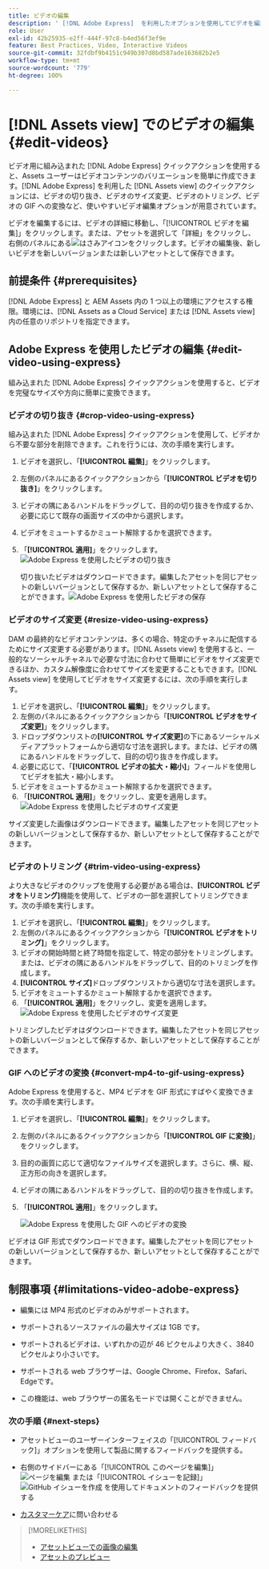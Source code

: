 ```yaml
---
title: ビデオの編集
description: ' [!DNL Adobe Express]  を利用したオプションを使用してビデオを編集し、更新したビデオをバージョンとして保存します。'
role: User
exl-id: 42b25935-e2ff-444f-97c8-b4ed56f3ef9e
feature: Best Practices, Video, Interactive Videos
source-git-commit: 32fdbf9b4151c949b307d8bd587ade163682b2e5
workflow-type: tm+mt
source-wordcount: '779'
ht-degree: 100%

---
```


# [!DNL Assets view] でのビデオの編集 {#edit-videos}

ビデオ用に組み込まれた [!DNL Adobe Express] クイックアクションを使用すると、Assets ユーザーはビデオコンテンツのバリエーションを簡単に作成できます。[!DNL Adobe Express] を利用した [!DNL Assets view] のクイックアクションには、ビデオの切り抜き、ビデオのサイズ変更、ビデオのトリミング、ビデオの GIF への変換など、使いやすいビデオ編集オプションが用意されています。

ビデオを編集するには、ビデオの詳細に移動し、「[!UICONTROL ビデオを編集]」をクリックします。または、アセットを選択して「詳細」をクリックし、右側のパネルにある![はさみ](assets/do-not-localize/cut.svg)アイコンをクリックします。ビデオの編集後、新しいビデオを新しいバージョンまたは新しいアセットとして保存できます。

## 前提条件 {#prerequisites}

[!DNL Adobe Express] と AEM Assets 内の 1 つ以上の環境にアクセスする権限。環境には、[!DNL Assets as a Cloud Service] または [!DNL Assets view] 内の任意のリポジトリを指定できます。

## Adobe Express を使用したビデオの編集 {#edit-video-using-express}

組み込まれた [!DNL Adobe Express] クイックアクションを使用すると、ビデオを完璧なサイズや方向に簡単に変換できます。

### ビデオの切り抜き {#crop-video-using-express}

組み込まれた [!DNL Adobe Express] クイックアクションを使用して、ビデオから不要な部分を削除できます。これを行うには、次の手順を実行します。

1. ビデオを選択し、「**[!UICONTROL 編集]**」をクリックします。
2. 左側のパネルにあるクイックアクションから「**[!UICONTROL ビデオを切り抜き]**」をクリックします。
3. ビデオの隅にあるハンドルをドラッグして、目的の切り抜きを作成するか、必要に応じて既存の画面サイズの中から選択します。
4. ビデオをミュートするかミュート解除するかを選択できます。
5. 「**[!UICONTROL 適用]**」をクリックします。
   ![Adobe Express を使用したビデオの切り抜き](assets/adobe-express-crop-video.png)

   切り抜いたビデオはダウンロードできます。編集したアセットを同じアセットの新しいバージョンとして保存するか、新しいアセットとして保存することができます。![Adobe Express を使用したビデオの保存](assets/adobe-express-save-video.png)

### ビデオのサイズ変更 {#resize-video-using-express}

DAM の最終的なビデオコンテンツは、多くの場合、特定のチャネルに配信するためにサイズ変更する必要があります。[!DNL Assets view] を使用すると、一般的なソーシャルチャネルで必要な寸法に合わせて簡単にビデオをサイズ変更できるほか、カスタム解像度に合わせてサイズを変更することもできます。[!DNL Assets view] を使用してビデオをサイズ変更するには、次の手順を実行します。

1. ビデオを選択し、「**[!UICONTROL 編集]**」をクリックします。
2. 左側のパネルにあるクイックアクションから「**[!UICONTROL ビデオをサイズ変更]**」をクリックします。
3. ドロップダウンリストの&#x200B;**[!UICONTROL サイズ変更]**&#x200B;の下にあるソーシャルメディアプラットフォームから適切な寸法を選択します。または、ビデオの隅にあるハンドルをドラッグして、目的の切り抜きを作成します。
4. 必要に応じて、「**[!UICONTROL ビデオの拡大・縮小]**」フィールドを使用してビデオを拡大・縮小します。
5. ビデオをミュートするかミュート解除するかを選択できます。
6. 「**[!UICONTROL 適用]**」をクリックし、変更を適用します。
   ![Adobe Express を使用したビデオのサイズ変更](assets/adobe-express-resize-video.png)

サイズ変更した画像はダウンロードできます。編集したアセットを同じアセットの新しいバージョンとして保存するか、新しいアセットとして保存することができます。

### ビデオのトリミング {#trim-video-using-express}

より大きなビデオのクリップを使用する必要がある場合は、**[!UICONTROL ビデオをトリミング]**&#x200B;機能を使用して、ビデオの一部を選択してトリミングできます。次の手順を実行します。

1. ビデオを選択し、「**[!UICONTROL 編集]**」をクリックします。
2. 左側のパネルにあるクイックアクションから「**[!UICONTROL ビデオをトリミング]**」をクリックします。
3. ビデオの開始時間と終了時間を指定して、特定の部分をトリミングします。または、ビデオの隅にあるハンドルをドラッグして、目的のトリミングを作成します。
4. **[!UICONTROL サイズ]**&#x200B;ドロップダウンリストから適切な寸法を選択します。
5. ビデオをミュートするかミュート解除するかを選択できます。
6. 「**[!UICONTROL 適用]**」をクリックし、変更を適用します。
   ![Adobe Express を使用したビデオのサイズ変更](assets/adobe-express-trim-video.png)

トリミングしたビデオはダウンロードできます。編集したアセットを同じアセットの新しいバージョンとして保存するか、新しいアセットとして保存することができます。

### GIF へのビデオの変換 {#convert-mp4-to-gif-using-express}

Adobe Express を使用すると、MP4 ビデオを GIF 形式にすばやく変換できます。次の手順を実行します。

1. ビデオを選択し、「**[!UICONTROL 編集]**」をクリックします。
2. 左側のパネルにあるクイックアクションから「**[!UICONTROL GIF に変換]**」をクリックします。
3. 目的の画質に応じて適切なファイルサイズを選択します。さらに、横、縦、正方形の向きを選択します。
4. ビデオの隅にあるハンドルをドラッグして、目的の切り抜きを作成します。
5. 「**[!UICONTROL 適用]**」をクリックします。

   ![Adobe Express を使用した GIF へのビデオの変換](assets/adobe-express-convert-video-to-gif.png)

ビデオは GIF 形式でダウンロードできます。編集したアセットを同じアセットの新しいバージョンとして保存するか、新しいアセットとして保存することができます。

## 制限事項 {#limitations-video-adobe-express}

* 編集には MP4 形式のビデオのみがサポートされます。

* サポートされるソースファイルの最大サイズは 1GB です。

* サポートされるビデオは、いずれかの辺が 46 ピクセルより大きく、3840 ピクセルより小さいです。

* サポートされる web ブラウザーは、Google Chrome、Firefox、Safari、Edgeです。

* この機能は、web ブラウザーの匿名モードでは開くことができません。

### 次の手順 {#next-steps}

* アセットビューのユーザーインターフェイスの「[!UICONTROL フィードバック]」オプションを使用して製品に関するフィードバックを提供する。

* 右側のサイドバーにある「[!UICONTROL このページを編集]」 ![ページを編集](assets/do-not-localize/edit-page.png) または「[!UICONTROL イシューを記録]」 ![GitHub イシューを作成](assets/do-not-localize/github-issue.png) を使用してドキュメントのフィードバックを提供する

* [カスタマーケア](https://experienceleague.adobe.com/ja?support-solution=General#support)に問い合わせる

>[!MORELIKETHIS]
>
>* [アセットビューでの画像の編集](edit-images-assets-view.md)
>* [アセットのプレビュー](navigate-assets-view.md)
